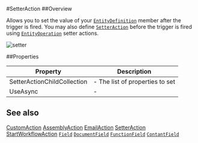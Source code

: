 #SetterAction
##Overview

Allows you to set the value of your [`EntityDefinition`](EntityDefinition.html) member after the trigger is fired. You may also define [`SetterAction`](SetterAction.html) before the trigger is fired using [`EntityOperation`](EntityOperation.html) setter actions.

![setter](http://i.imgur.com/OriI1wS.png)

##Properties
<table class="table table-condensed table-bordered">
    <thead>
<tr>
<th>Property</th>
<th>Description</th>
</tr>
</thead>
<tbody>
<tr><td>SetterActionChildCollection</td><td> - The list of properties to set</td></tr>
<tr><td>UseAsync</td><td> - </td></tr>
</tbody></table>



## See also

[CustomAction](CustomAction.html)
[AssemblyAction](AssemblyAction.html)
[EmailAction](EmailAction.html)
[SetterAction](SetterAction.html)
[StartWorkflowAction](StartWorkflowAction.html)
[`Field`](Field.html)
[`DocumentField`](DocumentField.html)
[`FunctionField`](FunctionField.html)
[`ContantField`](ContantField.html)